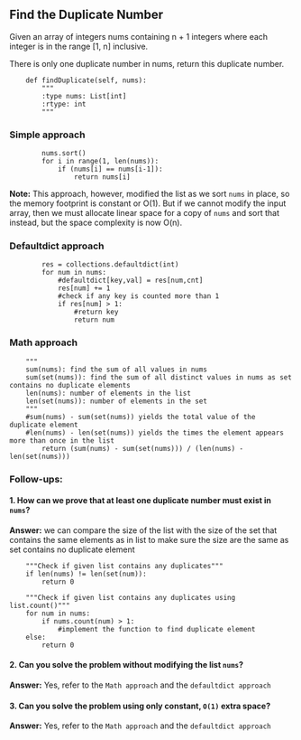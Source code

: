 ## Find the Duplicate Number

Given an array of integers nums containing n + 1 integers where each integer is in the range [1, n] inclusive.

There is only one duplicate number in nums, return this duplicate number.

```{PYTHON}
    def findDuplicate(self, nums):
        """
        :type nums: List[int]
        :rtype: int
        """
```

### Simple approach 

```{PYTHON}
        nums.sort()
        for i in range(1, len(nums)):
            if (nums[i] == nums[i-1]):
                return nums[i]
```

__Note:__ This approach, however, modified the list as we sort ```nums``` in place, so the memory footprint is constant or O(1). But if we cannot modify the input array, then we must allocate linear space for a copy of ```nums``` and sort that instead, but the space complexity is now O(n).

### Defaultdict approach

```{PYTHON}
        res = collections.defaultdict(int)
        for num in nums:
            #defaultdict[key,val] = res[num,cnt]
            res[num] += 1
            #check if any key is counted more than 1
            if res[num] > 1:
                #return key
                return num
```

### Math approach

```{PYTHON}
    """
    sum(nums): find the sum of all values in nums
    sum(set(nums)): find the sum of all distinct values in nums as set contains no duplicate elements
    len(nums): number of elements in the list
    len(set(nums)): number of elements in the set
    """
    #sum(nums) - sum(set(nums)) yields the total value of the duplicate element
    #len(nums) - len(set(nums)) yields the times the element appears more than once in the list
		return (sum(nums) - sum(set(nums))) / (len(nums) - len(set(nums)))
```

### Follow-ups:

#### 1. How can we prove that at least one duplicate number must exist in ```nums```? 

__Answer:__ we can compare the size of the list with the size of the set that contains the same elements as in list to make sure the size are the same as set contains no duplicate element

```{PYTHON}
    """Check if given list contains any duplicates"""
    if len(nums) != len(set(num)):
        return 0
```
```{PYTHON}
    """Check if given list contains any duplicates using list.count()"""   
    for num in nums:
        if nums.count(num) > 1:
            #implement the function to find duplicate element
	else:
	    return 0
```

#### 2. Can you solve the problem without modifying the list ```nums```?

__Answer:__ Yes, refer to the ```Math approach``` and the ```defaultdict approach```

#### 3. Can you solve the problem using only constant, ```O(1)``` extra space?

__Answer:__ Yes, refer to the ```Math approach``` and the ```defaultdict approach```

